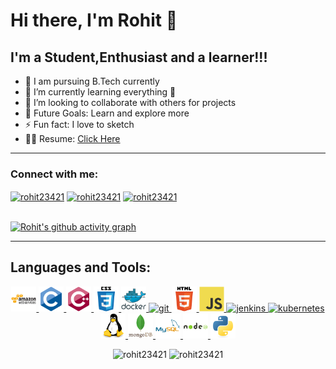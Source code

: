 # Hi there, I'm Rohit 👋

## I'm a Student,Enthusiast and a learner!!!

- 🔭 I am pursuing B.Tech currently
- 🌱 I’m currently learning everything 🤣
- 👯 I’m looking to collaborate with others for projects
- 🥅 Future Goals: Learn and explore more
- ⚡ Fun fact: I love to sketch
- 🧑🏻 Resume: <a href="https://rohit23421.github.io/resume/" alt="rohit23421">Click Here</a>

<hr>

<h3 align="left">Connect with me:</h3>
<a href="https://linkedin.com/in/rohit23421" target="blank"><img align="center" src="https://cdn.jsdelivr.net/npm/simple-icons@3.0.1/icons/linkedin.svg" alt="rohit23421" height="30" width="40" /></a>
<a href="https://instagram.com/rohit23421" target="blank"><img align="center" src="https://cdn.jsdelivr.net/npm/simple-icons@3.0.1/icons/instagram.svg" alt="rohit23421" height="30" width="40" /></a>
<a href="https://www.hackerrank.com/h1904277" target="blank"><img align="center" src="https://cdn.jsdelivr.net/npm/simple-icons@3.0.1/icons/hackerrank.svg" alt="rohit23421" height="30" width="40" /></a>
<br />
<br />


[![Rohit's github activity graph](https://activity-graph.herokuapp.com/graph?username=rohit23421&theme=react-dark&area=true)](https://github.com/rohit23421/github-readme-activity-graph)

<hr>

## Languages and Tools:
<p align="center"> </a> <a href="https://aws.amazon.com" target="_blank"> <img src="https://raw.githubusercontent.com/devicons/devicon/master/icons/amazonwebservices/amazonwebservices-original-wordmark.svg" alt="aws" width="40" height="40"/> </a><a href="https://www.cprogramming.com/" target="_blank"> <img src="https://raw.githubusercontent.com/devicons/devicon/master/icons/c/c-original.svg" alt="c" width="40" height="40"/> </a> <a href="https://www.w3schools.com/cpp/" target="_blank"> <img src="https://raw.githubusercontent.com/devicons/devicon/master/icons/cplusplus/cplusplus-original.svg" alt="cplusplus" width="40" height="40"/> </a> <a href="https://www.w3schools.com/css/" target="_blank"> <img src="https://raw.githubusercontent.com/devicons/devicon/master/icons/css3/css3-original-wordmark.svg" alt="css3" width="40" height="40"/> </a> <a href="https://www.docker.com/" target="_blank"> <img src="https://raw.githubusercontent.com/devicons/devicon/master/icons/docker/docker-original-wordmark.svg" alt="docker" width="40" height="40"/> </a> <a href="https://git-scm.com/" target="_blank"> <img src="https://www.vectorlogo.zone/logos/git-scm/git-scm-icon.svg" alt="git" width="40" height="40"/> </a> <a href="https://www.w3.org/html/" target="_blank"> <img src="https://raw.githubusercontent.com/devicons/devicon/master/icons/html5/html5-original-wordmark.svg" alt="html5" width="40" height="40"/> </a> <a href="https://developer.mozilla.org/en-US/docs/Web/JavaScript" target="_blank"> <img src="https://raw.githubusercontent.com/devicons/devicon/master/icons/javascript/javascript-original.svg" alt="javascript" width="40" height="40"/> </a> <a href="https://www.jenkins.io" target="_blank"> <img src="https://www.vectorlogo.zone/logos/jenkins/jenkins-icon.svg" alt="jenkins" width="40" height="40"/> </a> <a href="https://kubernetes.io" target="_blank"> <img src="https://www.vectorlogo.zone/logos/kubernetes/kubernetes-icon.svg" alt="kubernetes" width="40" height="40"/> </a> <a href="https://www.linux.org/" target="_blank"> <img src="https://raw.githubusercontent.com/devicons/devicon/master/icons/linux/linux-original.svg" alt="linux" width="40" height="40"/> </a> <a href="https://www.mongodb.com/" target="_blank"> <img src="https://raw.githubusercontent.com/devicons/devicon/master/icons/mongodb/mongodb-original-wordmark.svg" alt="mongodb" width="40" height="40"/> </a> <a href="https://www.mysql.com/" target="_blank"> <img src="https://raw.githubusercontent.com/devicons/devicon/master/icons/mysql/mysql-original-wordmark.svg" alt="mysql" width="40" height="40"/> </a> <a href="https://nodejs.org" target="_blank"> <img src="https://raw.githubusercontent.com/devicons/devicon/master/icons/nodejs/nodejs-original-wordmark.svg" alt="nodejs" width="40" height="40"/> </a><a href="https://www.python.org" target="_blank"> <img src="https://raw.githubusercontent.com/devicons/devicon/master/icons/python/python-original.svg" alt="python" width="40" height="40"/> </a> </p>

<p align="center">
  <img  src="https://github-readme-streak-stats.herokuapp.com/?user=rohit23421&theme=vue-dark&hide_border=true" height="185" alt="rohit23421"  />
  <img  src="https://github-readme-stats.vercel.app/api/top-langs?username=rohit23421&count_private=true&show_icons=true&theme=vue-dark&hide_border=true&hide=css" height="185" alt="rohit23421"  />
</p>
